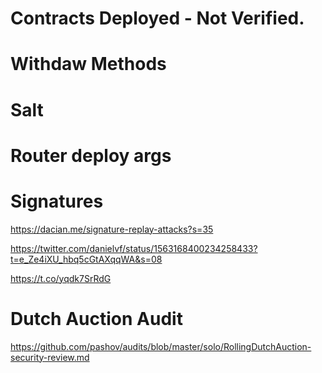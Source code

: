 # Contracts Deployed - Not Verified.

# Withdaw Methods

# Salt

# Router deploy args

# Signatures

https://dacian.me/signature-replay-attacks?s=35

https://twitter.com/danielvf/status/1563168400234258433?t=e_Ze4iXU_hbq5cGtAXqqWA&s=08

https://t.co/yqdk7SrRdG

# Dutch Auction Audit

https://github.com/pashov/audits/blob/master/solo/RollingDutchAuction-security-review.md

